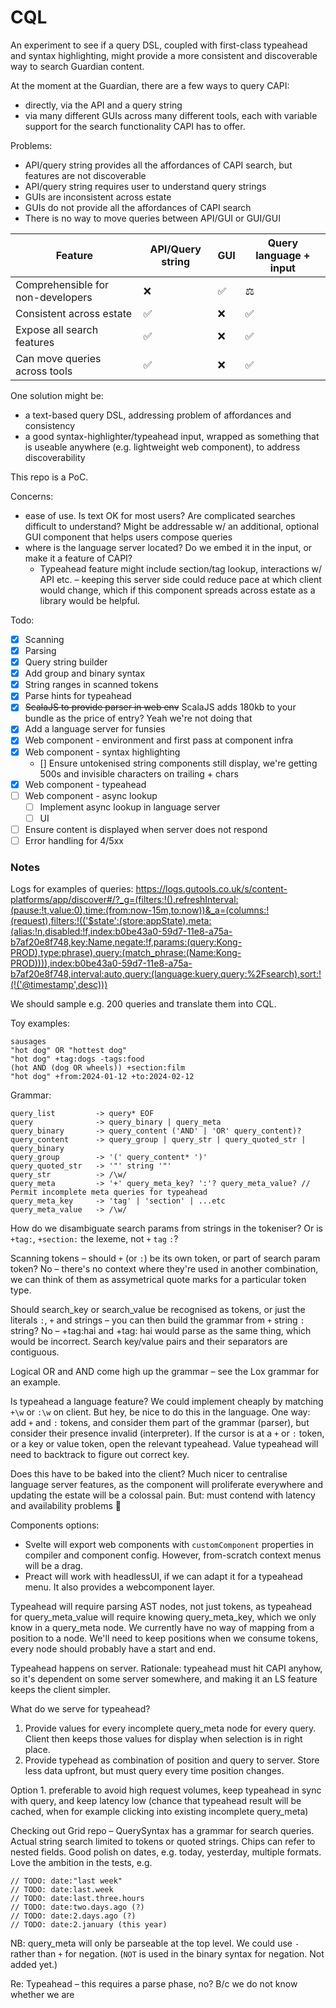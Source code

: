 # CQL

An experiment to see if a query DSL, coupled with first-class typeahead and syntax highlighting, might provide a more consistent and discoverable way to search Guardian content.

At the moment at the Guardian, there are a few ways to query CAPI:
  - directly, via the API and a query string
  - via many different GUIs across many different tools, each with variable support for the search functionality CAPI has to offer.

Problems:
- API/query string provides all the affordances of CAPI search, but features are not discoverable
- API/query string requires user to understand query strings
- GUIs are inconsistent across estate
- GUIs do not provide all the affordances of CAPI search
- There is no way to move queries between API/GUI or GUI/GUI

| Feature                           | API/Query string  | GUI | Query language + input |
|-----------------------------------|-------------------|-----|------------------------|
| Comprehensible for non-developers | ❌                 | ✅   | ⚖️                     |
| Consistent across estate          | ✅                 | ❌   | ✅                      |
| Expose all search features        | ✅                 | ❌   | ✅                      |
| Can move queries across tools     | ✅                 | ❌   | ✅                      |

One solution might be:
  - a text-based query DSL, addressing problem of affordances and consistency
  - a good syntax-highlighter/typeahead input, wrapped as something that is useable anywhere (e.g. lightweight web component), to address discoverability

This repo is a PoC.

Concerns:
  - ease of use. Is text OK for most users? Are complicated searches difficult to understand? Might be addressable w/ an additional, optional GUI component that helps users compose queries
  - where is the language server located? Do we embed it in the input, or make it a feature of CAPI?
    - Typeahead feature might include section/tag lookup, interactions w/ API etc. – keeping this server side could reduce pace at which client would change, which if this component spreads across estate as a library would be helpful.

Todo:

- [x] Scanning
- [x] Parsing
- [x] Query string builder
- [x] Add group and binary syntax
- [x] String ranges in scanned tokens
- [x] Parse hints for typeahead
- [x] ~~ScalaJS to provide parser in web env~~ ScalaJS adds 180kb to your bundle as the price of entry? Yeah we're not doing that
- [x] Add a language server for funsies
- [x] Web component - environment and first pass at component infra
- [x] Web component - syntax highlighting
  - [] Ensure untokenised string components still display, we're getting 500s and invisible characters on trailing + chars
- [x] Web component - typeahead
- [ ] Web component - async lookup
  - [ ] Implement async lookup in language server
  - [ ] UI
- [ ] Ensure content is displayed when server does not respond
- [ ] Error handling for 4/5xx

### Notes

Logs for examples of queries: https://logs.gutools.co.uk/s/content-platforms/app/discover#/?_g=(filters:!(),refreshInterval:(pause:!t,value:0),time:(from:now-15m,to:now))&_a=(columns:!(request),filters:!(('$state':(store:appState),meta:(alias:!n,disabled:!f,index:b0be43a0-59d7-11e8-a75a-b7af20e8f748,key:Name,negate:!f,params:(query:Kong-PROD),type:phrase),query:(match_phrase:(Name:Kong-PROD)))),index:b0be43a0-59d7-11e8-a75a-b7af20e8f748,interval:auto,query:(language:kuery,query:%2Fsearch),sort:!(!('@timestamp',desc)))

We should sample e.g. 200 queries and translate them into CQL.

Toy examples:

```
sausages
"hot dog" OR "hottest dog"
"hot dog" +tag:dogs -tags:food
(hot AND (dog OR wheels)) +section:film
"hot dog" +from:2024-01-12 +to:2024-02-12
```

Grammar:

```
query_list         -> query* EOF
query              -> query_binary | query_meta
query_binary       -> query_content ('AND' | 'OR' query_content)?
query_content      -> query_group | query_str | query_quoted_str | query_binary
query_group        -> '(' query_content* ')'
query_quoted_str   -> '"' string '"'
query_str          -> /\w/
query_meta         -> '+' query_meta_key? ':'? query_meta_value? // Permit incomplete meta queries for typeahead
query_meta_key     -> 'tag' | 'section' | ...etc
query_meta_value   -> /\w/
```

How do we disambiguate search params from strings in the tokeniser?
Or is `+tag:`, `+section:` the lexeme, not `+` `tag` `:`?

Scanning tokens – should `+` (or `:`) be its own token, or part of search param token? No – there's no context where they're used in another combination, we can think of them as assymetrical quote marks for a particular token type.

Should search_key or search_value be recognised as tokens, or just the literals `:`, `+` and strings – you can then build the grammar from `+` string `:` string? No – +tag:hai and +tag: hai would parse as the same thing, which would be incorrect. Search key/value pairs and their separators are contiguous.

Logical OR and AND come high up the grammar – see the Lox grammar for an example.

Is typeahead a language feature? We could implement cheaply by matching `+\w` or `:\w` on client. But hey, be nice to do this in the language. One way: add `+` and `:` tokens, and consider them part of the grammar (parser), but consider their presence invalid (interpreter). If the cursor is at a `+` or `:` token, or a key or value token, open the relevant typeahead. Value typeahead will need to backtrack to figure out correct key.

Does this have to be baked into the client? Much nicer to centralise language server features, as the component will proliferate everywhere and updating the estate will be a colossal pain. But: must contend with latency and availability problems 🤔

Components options:
 - Svelte will export web components with `customComponent` properties in compiler and component config. However, from-scratch context menus will be a drag.
 - Preact will work with headlessUI, if we can adapt it for a typeahead menu. It also provides a webcomponent layer.

Typeahead will require parsing AST nodes, not just tokens, as typeahead for query_meta_value will require knowing query_meta_key, which we only know in a query_meta node. We currently have no way of mapping from a position to a node. We'll need to keep positions when we consume tokens, every node should probably have a start and end.

Typeahead happens on server. Rationale: typeahead must hit CAPI anyhow, so it's dependent on some server somewhere, and making it an LS feature keeps the client simpler.

What do we serve for typeahead? 
1. Provide values for every incomplete query_meta node for every query. Client then keeps those values for display when selection is in right place. 
2. Provide typehead as combination of position and query to server. Store less data upfront, but must query every time position changes.

Option 1. preferable to avoid high request volumes, keep typeahead in sync with query, and keep latency low (chance that typeahead result will be cached, when for example clicking into existing incomplete query_meta)

Checking out Grid repo – QuerySyntax has a grammar for search queries. Actual string search limited to tokens or quoted strings. Chips can refer to nested fields. Good polish on dates, e.g. today, yesterday, multiple formats. Love the ambition in the tests, e.g.

```
// TODO: date:"last week"
// TODO: date:last.week
// TODO: date:last.three.hours
// TODO: date:two.days.ago (?)
// TODO: date:2.days.ago (?)
// TODO: date:2.january (this year)
```

NB: query_meta will only be parseable at the top level. We could use `-` rather than `+` for negation. (`NOT` is used in the binary syntax for negation. Not added yet.)

Re: Typeahead – this requires a parse phase, no? B/c we do not know whether we are 
